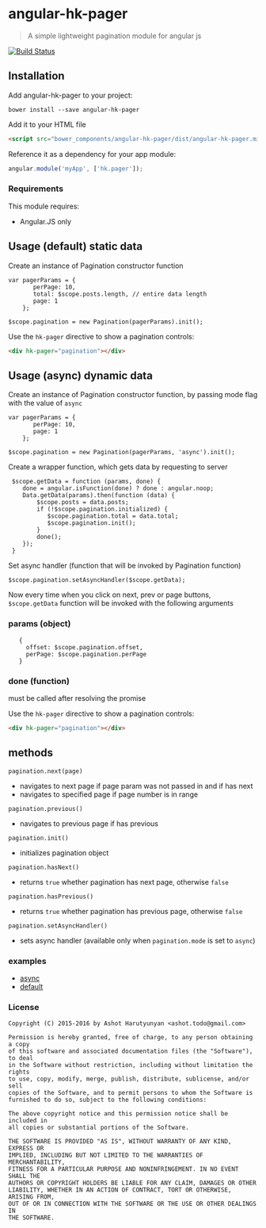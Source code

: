 # angular-hk-pager

> A simple lightweight pagination module for angular js

[![Build Status](https://travis-ci.org/hackash/angular-hk-pager.svg?branch=master)](https://travis-ci.org/hackash/angular-hk-pager)

## Installation

Add angular-hk-pager to your project:

```
bower install --save angular-hk-pager
```

Add it to your HTML file

```html
<script src="bower_components/angular-hk-pager/dist/angular-hk-pager.min.js"></script>
```

Reference it as a dependency for your app module:

```js
angular.module('myApp', ['hk.pager']);
```

### Requirements

This module requires:

* Angular.JS only

## Usage (default) static data

Create an instance of Pagination constructor function

```
var pagerParams = {
       perPage: 10,
       total: $scope.posts.length, // entire data length 
       page: 1
    };
```

```
$scope.pagination = new Pagination(pagerParams).init();
```


Use the `hk-pager` directive to show a pagination controls:

```html
<div hk-pager="pagination"></div>
```

## Usage (async) dynamic data

Create an instance of Pagination constructor function, by passing mode flag with the value of `async`

```
var pagerParams = {
       perPage: 10, 
       page: 1
    };
```

```
$scope.pagination = new Pagination(pagerParams, 'async').init();
```

Create a wrapper function, which gets data by requesting to server

```
 $scope.getData = function (params, done) {
    done = angular.isFunction(done) ? done : angular.noop;
    Data.getData(params).then(function (data) {
        $scope.posts = data.posts;
        if (!$scope.pagination.initialized) {
           $scope.pagination.total = data.total;
           $scope.pagination.init();
        }
        done();
    });
 }
```


Set async handler (function that will be invoked by Pagination function)

```
$scope.pagination.setAsyncHandler($scope.getData);
```

Now every time when you click on next, prev or page buttons, 
`$scope.getData` function will be invoked with the following arguments

### params (object)
```
   {
     offset: $scope.pagination.offset,
     perPage: $scope.pagination.perPage
   } 
```

### done (function)
must be called after resolving the promise


Use the `hk-pager` directive to show a pagination controls:

```html
<div hk-pager="pagination"></div>
```

## methods

`pagination.next(page)`
 * navigates to next page if page param was not passed in and if has next
 * navigates to specified page if page number is in range
 
`pagination.previous()`
  * navigates to previous page if has previous
  
`pagination.init()`
  * initializes pagination object
  
`pagination.hasNext()`
  * returns `true` whether pagination has next page, otherwise `false`
  
`pagination.hasPrevious()`
  * returns `true` whether pagination has previous page,  otherwise `false`
  
`pagination.setAsyncHandler()`
  * sets async handler (available only when `pagination.mode` is set to `async`)
  

### examples

* [async](example/async-paging.html)
* [default](example/default-paging.html)
  
  

### License
```
Copyright (C) 2015-2016 by Ashot Harutyunyan <ashot.todo@gmail.com>

Permission is hereby granted, free of charge, to any person obtaining a copy
of this software and associated documentation files (the "Software"), to deal
in the Software without restriction, including without limitation the rights
to use, copy, modify, merge, publish, distribute, sublicense, and/or sell
copies of the Software, and to permit persons to whom the Software is
furnished to do so, subject to the following conditions:

The above copyright notice and this permission notice shall be included in
all copies or substantial portions of the Software.

THE SOFTWARE IS PROVIDED "AS IS", WITHOUT WARRANTY OF ANY KIND, EXPRESS OR
IMPLIED, INCLUDING BUT NOT LIMITED TO THE WARRANTIES OF MERCHANTABILITY,
FITNESS FOR A PARTICULAR PURPOSE AND NONINFRINGEMENT. IN NO EVENT SHALL THE
AUTHORS OR COPYRIGHT HOLDERS BE LIABLE FOR ANY CLAIM, DAMAGES OR OTHER
LIABILITY, WHETHER IN AN ACTION OF CONTRACT, TORT OR OTHERWISE, ARISING FROM,
OUT OF OR IN CONNECTION WITH THE SOFTWARE OR THE USE OR OTHER DEALINGS IN
THE SOFTWARE.

```